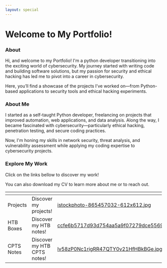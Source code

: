 ```yaml
---
layout: special
---
```


# Welcome to My Portfolio!

### About

Hi, and welcome to my Portfolio! I'm a python developer transitioning into the exciting world of cybersecurity. My journey started with writing code and building software solutions, but my passion for security and ethical hacking has led me to pivot into a career in cybersecurity.

Here, you’ll find a showcase of the projects I’ve worked on—from Python-based applications to security tools and ethical hacking experiments.

### **About Me**

I started as a self-taught Python developer, freelancing on projects that improved automation, web applications, and data analysis. Along the way, I became fascinated with cybersecurity—particularly ethical hacking, penetration testing, and secure coding practices.

Now, I'm honing my skills in network security, threat analysis, and vulnerability assessment while applying my coding expertise to cybersecurity projects.

### Explore My Work

Click on the links bellow to discover my work!

You can also download my CV to learn more about me or to reach out.

<table data-view="cards"><thead><tr><th></th><th></th><th data-hidden data-card-cover data-type="files"></th><th data-hidden data-card-target data-type="content-ref"></th></tr></thead><tbody><tr><td>Projects</td><td>Discover my projects!</td><td><a href=".gitbook/assets/istockphoto-865457032-612x612.jpg">istockphoto-865457032-612x612.jpg</a></td><td><a href="https://earlyhints.github.io/projects">https://earlyhints.github.io/projects</a></td></tr><tr><td>HTB Boxes</td><td>Discover my HTB notes!</td><td><a href=".gitbook/assets/ccfe6b5717d93d754aa5a9f07279dce55695bf09.png">ccfe6b5717d93d754aa5a9f07279dce55695bf09.png</a></td><td><a href="https://earlyhints.github.io/htb/">https://earlyhints.github.io/htb/</a></td></tr><tr><td>CPTS Notes</td><td>Discover my HTB CPTS notes!</td><td><a href=".gitbook/assets/lv58zP0Nc1rigRR47QTY0v21HfHBkBGe.jpg">lv58zP0Nc1rigRR47QTY0v21HfHBkBGe.jpg</a></td><td><a href="https://earlyhints.github.io/CPTS/">https://earlyhints.github.io/CPTS/</a></td></tr></tbody></table>
